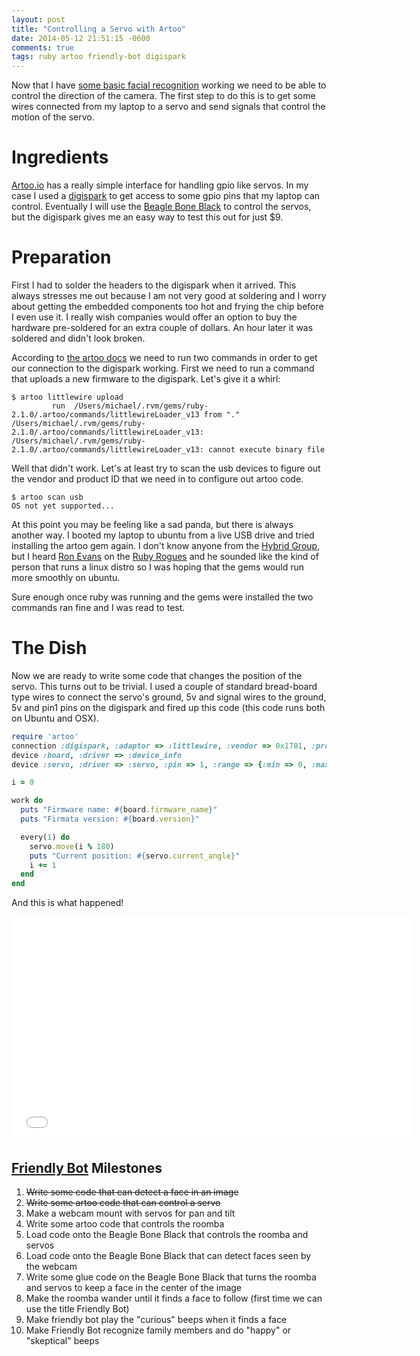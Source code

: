 ```yaml
---
layout: post
title: "Controlling a Servo with Artoo"
date: 2014-05-12 21:51:15 -0600
comments: true
tags: ruby artoo friendly-bot digispark
---
```


Now that I have [some basic facial recognition](/blog/2014/04/25/facial-recognition-with-spyglass/) working we need to be able to control the direction of the camera. The first step to do this is to get some wires connected from my laptop to a servo and send signals that control the motion of the servo.

# Ingredients

[Artoo.io](http://artoo.io/documentation/drivers/servo/) has a really simple interface for handling gpio like servos. In my case I used a [digispark](http://digistump.com/products/1) to get access to some gpio pins that my laptop can control. Eventually I will use the [Beagle Bone Black](http://beagleboard.org/Products/BeagleBone+Black) to control the servos, but the digispark gives me an easy way to test this out for just $9.

<!--more-->

# Preparation

First I had to solder the headers to the digispark when it arrived. This always stresses me out because I am not very good at soldering and I worry about getting the embedded components too hot and frying the chip before I even use it. I really wish companies would offer an option to buy the hardware pre-soldered for an extra couple of dollars. An hour later it was soldered and didn't look broken.

According to [the artoo docs](http://artoo.io/documentation/platforms/digispark/#HowToConnect) we need to run two commands in order to get our connection to the digispark working. First we need to run a command that uploads a new firmware to the digispark. Let's give it a whirl:

```
$ artoo littlewire upload
         run  /Users/michael/.rvm/gems/ruby-2.1.0/.artoo/commands/littlewireLoader_v13 from "."
/Users/michael/.rvm/gems/ruby-2.1.0/.artoo/commands/littlewireLoader_v13: /Users/michael/.rvm/gems/ruby-2.1.0/.artoo/commands/littlewireLoader_v13: cannot execute binary file
```

Well that didn't work. Let's at least try to scan the usb devices to figure out the vendor and product ID that we need in to configure out artoo code.

```
$ artoo scan usb
OS not yet supported...
```

At this point you may be feeling like a sad panda, but there is always another way. I booted my laptop to ubuntu from a live  USB drive and tried installing the artoo gem again. I don't know anyone from the [Hybrid Group](http://hybridgroup.com/), but I heard [Ron Evans](https://twitter.com/deadprogram) on the [Ruby Rogues](http://rubyrogues.com/) and he sounded like the kind of person that runs a linux distro so I was hoping that the gems would run more smoothly on ubuntu.

Sure enough once ruby was running and the gems were installed the two commands ran fine and I was read to test.

# The Dish

Now we are ready to write some code that changes the position of the servo. This turns out to be trivial. I used a couple of standard bread-board type wires to connect the servo's ground, 5v and signal wires to the ground, 5v and pin1 pins on the digispark and fired up this code (this code runs both on Ubuntu and OSX).

```ruby
require 'artoo'
connection :digispark, :adaptor => :littlewire, :vendor => 0x1781, :product => 0x0c9f
device :board, :driver => :device_info
device :servo, :driver => :servo, :pin => 1, :range => {:min => 0, :max => 180} # pin must be a PWM pin

i = 0

work do
  puts "Firmware name: #{board.firmware_name}"
  puts "Firmata version: #{board.version}"

  every(1) do
    servo.move(i % 180)
    puts "Current position: #{servo.current_angle}"
    i += 1
  end
end
```

And this is what happened!

<iframe width="640" height="360" src="//www.youtube.com/embed/ISK5bVShs2w" frameborder="0" allowfullscreen></iframe>

## [Friendly Bot](/blog/2014/04/23/planning-friendly-bot) Milestones

1. ~~Write some code that can detect a face in an image~~
2. ~~Write some artoo code that can control a servo~~
3. Make a webcam mount with servos for pan and tilt
4. Write some artoo code that controls the roomba
5. Load code onto the Beagle Bone Black that controls the roomba and servos
6. Load code onto the Beagle Bone Black that can detect faces seen by the webcam
7. Write some glue code on the Beagle Bone Black that turns the roomba and servos to keep a face in the center of the image
8. Make the roomba wander until it finds a face to follow (first time we can use the title Friendly Bot)
9. Make friendly bot play the "curious" beeps when it finds a face
10. Make Friendly Bot recognize family members and do "happy" or "skeptical" beeps
